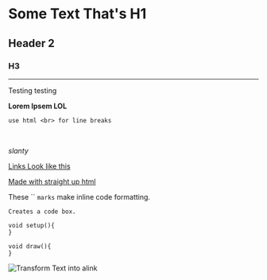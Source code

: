 # Some Text That's H1
## Header 2
### H3

---

Testing testing

**Lorem Ipsem LOL**
<br>
```
use html <br> for line breaks
```
<br>

_slanty_

[Links Look like this](https://duckduckgo.com)

<a href="https://duckduckgo.com" target=_blank>Made with straight up html</a>

<!-- Comment -->

These \`\` `marks` make inline code formatting.

```
Creates a code box.

void setup(){
}

void draw(){
}

```

![Transform Text into alink](https://upload.wikimedia.org/wikipedia/commons/thumb/a/a1/Mallard2.jpg/1200px-Mallard2.jpg)
